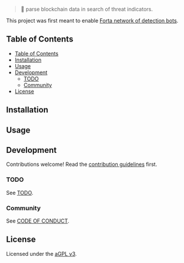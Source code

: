 > :mag_right: parse blockchain data in search of threat indicators.

This project was first meant to enable [Forta network of detection bots][forta-explorer].

## Table of Contents

- [Table of Contents](#table-of-contents)
- [Installation](#installation)
- [Usage](#usage)
- [Development](#development)
  - [TODO](#todo)
  - [Community](#community)
- [License](#license)

## Installation

## Usage

## Development

Contributions welcome! Read the [contribution guidelines](CONTRIBUTING.md) first.

### TODO

See [TODO](TODO.md).

### Community

See [CODE OF CONDUCT](CODE_OF_CONDUCT.md).

## License

Licensed under the [aGPL v3](LICENSE).

[forta-explorer]: https://explorer.forta.network/
